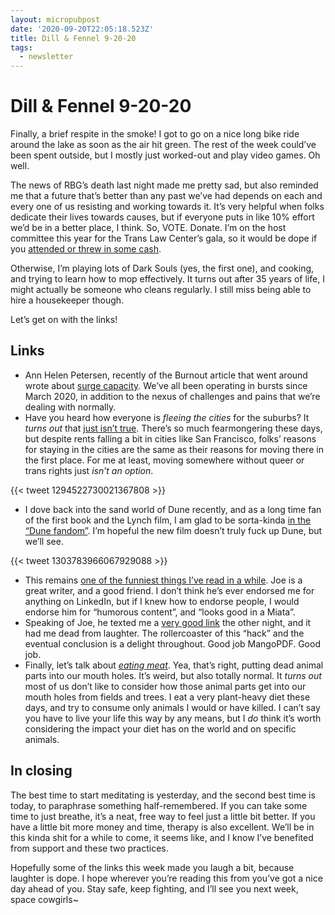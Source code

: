 ```yaml
---
layout: micropubpost
date: '2020-09-20T22:05:18.523Z'
title: Dill & Fennel 9-20-20
tags:
  - newsletter
---
```


# Dill & Fennel 9-20-20

Finally, a brief respite in the smoke! I got to go on a nice long bike ride around the lake as soon as the air hit green. The rest of the week could’ve been spent outside, but I mostly just worked-out and play video games. Oh well.

The news of RBG’s death last night made me pretty sad, but also reminded me that a future that’s better than any past we’ve had depends on each and every one of us resisting and working towards it. It’s very helpful when folks dedicate their lives towards causes, but if everyone puts in like 10% effort we’d be in a better place, I think. So, VOTE. Donate. I’m on the host committee this year for the Trans Law Center’s gala, so it would be dope if you [attended or threw in some cash](https://app.mobilecause.com/e/YB54-Q?vid=br1bq).

Otherwise, I’m playing lots of Dark Souls (yes, the first one), and cooking, and trying to learn how to mop effectively. It turns out after 35 years of life, I might actually be someone who cleans regularly. I still miss being able to hire a housekeeper though.

Let’s get on with the links!

## Links

- Ann Helen Petersen, recently of the Burnout article that went around wrote about [surge capacity](https://elemental.medium.com/your-surge-capacity-is-depleted-it-s-why-you-feel-awful-de285d542f4c). We’ve all been operating in bursts since March 2020, in addition to the nexus of challenges and pains that we’re dealing with normally. 
- Have you heard how everyone is _fleeing the cities_ for the suburbs? It _turns out_ that [just isn’t true](https://www.curbed.com/2020/8/31/21404333/suburbs-housing-boom-urban-exodus-coronavirus). There’s so much fearmongering these days, but despite rents falling a bit in cities like San Francisco, folks’ reasons for staying in the cities are the same as their reasons for moving there in the first place. For me at least, moving somewhere without queer or trans rights just _isn’t an option_.

{{< tweet 1294522730021367808 >}}

- I dove back into the sand world of Dune recently, and as a long time fan of the first book and the Lynch film, I am glad to be sorta-kinda [in the “Dune fandom”](https://theoutline.com/post/5333/dune-revival-2018-david-lynch). I’m hopeful the new film doesn’t truly fuck up Dune, but we’ll see.

{{< tweet 1303783966067929088 >}}

- This remains [one of the funniest things I’ve read in a while](https://theoutline.com/post/5495/how-to-beat-linked-in-the-game). Joe is a great writer, and a good friend. I don’t think he’s ever endorsed me for anything on LinkedIn, but if I knew how to endorse people, I would endorse him for “humorous content”, and “looks good in a Miata”.
- Speaking of Joe, he texted me a [very good link](https://mango.pdf.zone/finding-former-australian-prime-minister-tony-abbotts-passport-number-on-instagram) the other night, and it had me dead from laughter. The rollercoaster of this “hack” and the eventual conclusion is a delight throughout. Good job MangoPDF. Good job.
- Finally, let’s talk about [_eating meat_](https://www.bbc.com/future/article/20190206-what-the-meat-paradox-reveals-about-moral-decision-making). Yea, that’s right, putting dead animal parts into our mouth holes. It’s weird, but also totally normal. It _turns out_ most of us don’t like to consider how those animal parts get into our mouth holes from fields and trees. I eat a very plant-heavy diet these days, and try to consume only animals I would or have killed. I can’t say you have to live your life this way by any means, but I _do_ think it’s worth considering the impact your diet has on the world and on specific animals.

## In closing

The best time to start meditating is yesterday, and the second best time is today, to paraphrase something half-remembered. If you can take some time to just breathe, it’s a neat, free way to feel just a little bit better. If you have a little bit more money and time, therapy is also excellent. We’ll be in this kinda shit for a while to come, it seems like, and I know I’ve benefited from support and these two practices. 

Hopefully some of the links this week made you laugh a bit, because laughter is dope. I hope wherever you’re reading this from you’ve got a nice day ahead of you. Stay safe, keep fighting, and I’ll see you next week, space cowgirls~

